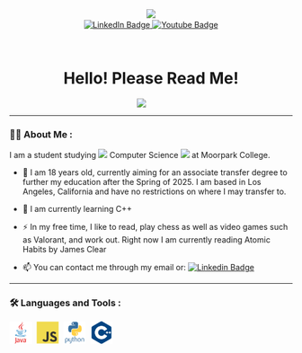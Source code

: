 <div id="header" align="center">
  <img src="https://media.giphy.com/media/3oKIPnAiaMCws8nOsE/giphy.gif" width="100"/>
</div>

<div id="badges" align="center">
  <a href="https://www.linkedin.com/in/benjamin-yu-23599028a/">
    <img src="https://img.shields.io/badge/LinkedIn-blue?style=for-the-badge&logo=linkedin&logoColor=white" alt="LinkedIn Badge"/>
  </a>
  <a href="https://www.youtube.com/channel/UCLmfITiXS22Sp3W051ioKFw">
    <img src="https://img.shields.io/badge/YouTube-red?style=for-the-badge&logo=youtube&logoColor=white" alt="Youtube Badge"/>
  </a>
</div>

<p align="center">
  <img align="center" src="https://komarev.com/ghpvc/?username=shiineng&style=flat-square&color=blue" alt=""/>
</p>

<div align="center">
  <h1>Hello! Please Read Me!</h1>
  <img src="https://gifdb.com/images/high/gengar-cute-smile-7dq72s0ozwefd52k.gif" width="50px" style="display: block; margin: 0 auto;">
</div>

---

### :man_technologist: About Me :
I am a student studying <img src="https://media.giphy.com/media/WUlplcMpOCEmTGBtBW/giphy.gif" width="30"> Computer Science <img src="https://media.giphy.com/media/WUlplcMpOCEmTGBtBW/giphy.gif" width="30"> at Moorpark College.
- :telescope: I am 18 years old, currently aiming for an associate transfer degree to further my education after the Spring of 2025. I am based in Los Angeles, California and have no restrictions on where I may transfer to.

- :seedling: I am currently learning C++

- :zap: In my free time, I like to read, play chess as well as video games such as Valorant, and work out. Right now I am currently reading Atomic Habits by James Clear

- :mailbox: You can contact me through my email or: [![Linkedin Badge](https://img.shields.io/badge/-LinkedIn-blue?style=flat&logo=Linkedin&logoColor=white)](https://www.linkedin.com/in/benjamin-yu-23599028a/)


---

### :hammer_and_wrench: Languages and Tools :
<div>
  <img src="https://github.com/devicons/devicon/blob/master/icons/java/java-original-wordmark.svg" title="Java" alt="Java" width="40" height="40"/>&nbsp;
  <img src="https://github.com/devicons/devicon/blob/master/icons/javascript/javascript-original.svg" title="JavaScript" alt="JavaScript" width="40" height="40"/>&nbsp;
  <img src="https://github.com/devicons/devicon/blob/master/icons/python/python-original-wordmark.svg" title="Python" alt="Python" width="40" height="40"/>&nbsp;
  <img src="https://github.com/devicons/devicon/blob/master/icons/cplusplus/cplusplus-plain.svg" title="C++"  alt="C++" width="40" height="40"/>
</div>
